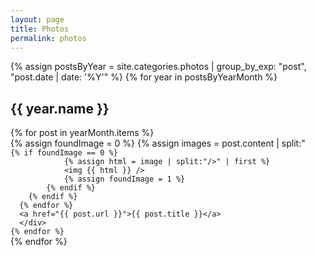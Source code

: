 ```yaml
---
layout: page
title: Photos
permalink: photos
---
```


{% assign postsByYear = site.categories.photos | group_by_exp: "post", "post.date | date: '%Y'" %}
{% for year in postsByYearMonth %}
<h2>{{ year.name }}</h2>
  <div class="grid">
    {% for post in yearMonth.items %}
      <div>
      {% assign foundImage = 0 %}
      {% assign images = post.content | split:"<img " %}
      {% for image in images %}
        {% if image contains 'src' %}

            {% if foundImage == 0 %}
                {% assign html = image | split:"/>" | first %}
                <img {{ html }} />
                {% assign foundImage = 1 %}
            {% endif %}
        {% endif %}
      {% endfor %}
      <a href="{{ post.url }}">{{ post.title }}</a>
      </div>
    {% endfor %}
  </div>
{% endfor %}